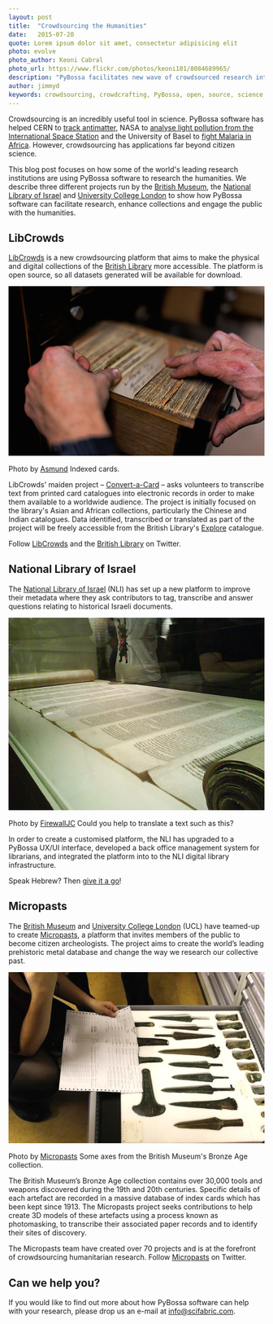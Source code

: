 ```yaml
---
layout: post
title:  "Crowdsourcing the Humanities"
date:   2015-07-20 
quote: Lorem ipsum dolor sit amet, consectetur adipisicing elit
photo: evolve
photo_author: Keoni Cabral
photo_url: https://www.flickr.com/photos/keoni101/8084689965/
description: "PyBossa facilitates new wave of crowdsourced research into the humanities"
author: jimmyd
keywords: crowdsourcing, crowdcrafting, PyBossa, open, source, science, citizen, opensource, music, cognitive, image, pattern, recognition, sound 
---
```


Crowdsourcing is an incredibly useful tool in science. PyBossa software has helped CERN to [track antimatter](/blog/2015/03/01/Antimatter.html), NASA to [analyse light pollution from the International Space Station](/blog/2014/07/23/Cities_at_Night.html) and the University of Basel to [fight Malaria in Africa](/blog/2014/10/03/Rural_Geolocator.html). However, crowdsourcing has applications far beyond citizen science.

This blog post focuses on how some of the world's leading research institutions are using PyBossa software to research the humanities. We describe three different projects run by the [British Museum](http://www.britishmuseum.org/), the [National Library of Israel](http://www.nlics.org/) and [University College London](http://www.ucl.ac.uk/) to show how PyBossa software can facilitate research, enhance collections and engage the public with the humanities.

## LibCrowds

[LibCrowds](http://www.libcrowds.com/) is a new crowdsourcing platform that aims to make the physical and digital collections of the [British Library](http://www.bl.uk/) more accessible. The platform is open source, so all datasets generated will be available for download.

![alttext](/assets/img/blog/IndexCards.jpg "Courtesy of Asmund")
<p class="post-caption">Photo by <a href="https://www.flickr.com/photos/aasmund/5993042392/in/photolist-7XcTiQ-aEDMSr-AZmBP-a8zUH7-hT9z3h-mVG2p-eKApQ-7c4zmn-2SsHds-e3v2p-62GZsv-dTWkg-69xbpZ-9tRn2x-6Y64Dj-7GjptE-8PQRst-6rp3Eb-2mP3PU-5VkjyT-hvCx9">Asmund</a> Indexed cards.</p>

LibCrowds' maiden project – [Convert-a-Card](http://www.libcrowds.com/project/category/convert-a-card/) – asks volunteers to transcribe text from printed card catalogues into electronic records in order to make them available to a worldwide audience. The project is initially focused on the library's Asian and African collections, particularly the Chinese and Indian catalogues. Data identified, transcribed or translated as part of the project will be freely accessible from the British Library's [Explore](http://explore.bl.uk/primo_library/libweb/action/search.do?dscnt=1&dstmp=1437390432340&vid=BLVU1&fromLogin=true) catalogue.

Follow [LibCrowds](https://twitter.com/LibCrowds) and the [British Library](https://twitter.com/britishlibrary) on Twitter.

## National Library of Israel

The [National Library of Israel](http://www.nlics.org/) (NLI) has set up a new platform to improve their metadata where they ask contributors to tag, transcribe and answer questions relating to historical Israeli documents. 

![alttext](/assets/img/blog/HebrewText.jpg "Courtesy of FirewallJC")
<p class="post-caption">Photo by <a href="https://www.flickr.com/photos/firewalljc/3933346067/in/photolist-6ZzqKv-6ZDrBo-5uHZVL-d3XQJ-hzSk5F-5Zd2rK-75HWy7-8uyCrj-3rrEMd-5vKdF7-9QPUV7-5raBur-dX5NEj-4EpFVX-Phzxp-79U5nw-7gwjqu-9HUUkY-5Y9GoZ-6ci8Z2-kq8xXx-icEnss-ice7YB-8AMPRM-q6C1vd-6aucEF-5Zhepu-7gwuh5-5FmTqq-qmURat-d2naob-hGopDW-qEJSdT-qe4GsK-qr8rd4-qr8qZZ-pu96WL-qr8p2F-q5vXcD-7vp5SF-qobouk-4avqhB-ay3aut-eb9TCG-eb9TdU-eb9ST5-eb9StS-2Vrtjd-6kvQLh-5ZpKnK">FirewallJC</a> Could you help to translate a text such as this?</p>

In order to create a customised platform, the NLI has upgraded to a PyBossa UX/UI interface, developed a back office management system for librarians, and integrated the platform into to the NLI digital library infrastructure.

Speak Hebrew? Then [give it a go](http://www.nlics.org/)!

## Micropasts

The [British Museum](http://www.britishmuseum.org/) and [University College London](http://www.ucl.ac.uk/) (UCL) have teamed-up to create [Micropasts](http://micropasts.org/), a platform that invites members of the public to become citizen archeologists. The project aims to create the world’s leading prehistoric metal database and change the way we research our collective past.

![alttext](/assets/img/blog/axes.jpeg "Courtesy of Micropasts")
<p class="post-caption">Photo by <a href="http://micropasts.org/">Micropasts</a> Some axes from the British Museum's Bronze Age collection.</p>

The British Museum’s Bronze Age collection contains over 30,000 tools and weapons discovered during the 19th and 20th centuries. Specific details of each artefact are recorded in a massive database of index cards which has been kept since 1913. The Micropasts project seeks contributions to help create 3D models of these artefacts using a process known as photomasking, to transcribe their associated paper records and to identify their sites of discovery.

The Micropasts team have created over 70 projects and is at the forefront of crowdsourcing humanitarian research. Follow [Micropasts](https://twitter.com/MicroPasts) on Twitter.  

## Can we help you?
 
If you would like to find out more about how PyBossa software can help with your research, please drop us an e-mail at info@scifabric.com.



